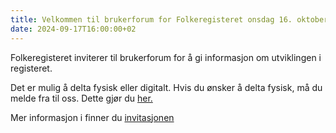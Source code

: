 ```yaml
---
title: Velkommen til brukerforum for Folkeregisteret onsdag 16. oktober 2024 klokken 9.00 – 12.00.
date: 2024-09-17T16:00:00+02
---
```


Folkeregisteret inviterer til brukerforum for å gi informasjon om utviklingen i registeret. 

Det er mulig å delta fysisk eller digitalt. Hvis du ønsker å delta fysisk, må du melde fra til oss. Dette gjør du [her.]( https://forms.office.com/Pages/ResponsePage.aspx?id=tdOwyTXACEyBNnYK6MKGAAxFqgSpr01JtE7GtyNUoMRUMEo4T1ZHMUMwMVpLRUE2UUlSMzRWMkRNOC4u)

Mer informasjon i finner du [invitasjonen](https://skatteetaten.github.io/folkeregisteret-api-dokumentasjon/dokumenter/20241016_Invitasjon_til_brukerforum_Folkeregisteret.pdf)
